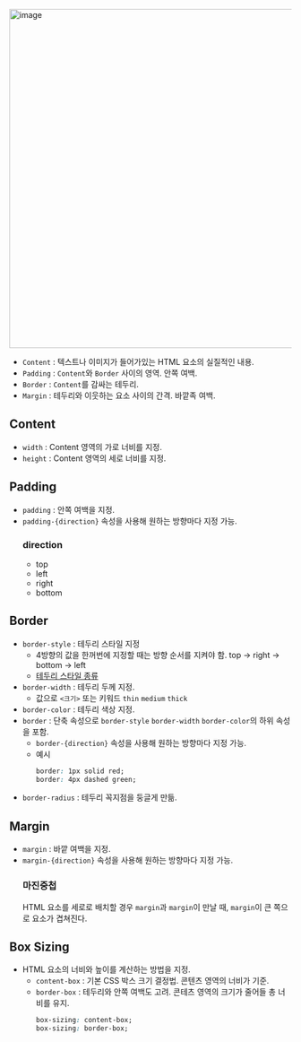 <img width="1203" height="605" alt="image" src="https://github.com/user-attachments/assets/ac2fcfb9-1495-4a58-891e-e9d085213c03" /> <br>
- `Content`  : 텍스트나 이미지가 들어가있는 HTML 요소의 실질적인 내용. <br>
- `Padding`  : `Content`와 `Border` 사이의 영역. 안쪽 여백. <br>
- `Border`  : `Content`를 감싸는 테두리. <br>
- `Margin`  : 테두리와 이웃하는 요소 사이의 간격. 바깥족 여백. <br>

## Content
- `width` : Content 영역의 가로 너비를 지정.
- `height` : Content 영역의 세로 너비를 지정.

## Padding
- `padding` : 안쪽 여백을 지정.
- `padding-{direction}` 속성을 사용해 원하는 방향마다 지정 가능.
  ### direction
  - top
  - left
  - right
  - bottom

## Border
- `border-style` : 테두리 스타일 지정
  - 4방향의 값을 한꺼번에 지정할 때는 방향 순서를 지켜야 함. top -> right -> bottom -> left
  - [테두리 스타일 종류](https://developer.mozilla.org/en-US/docs/Web/CSS/border-style)
- `border-width` : 테두리 두께 지정.
  - 값으로 `<크기>` 또는 키워드 `thin` `medium` `thick`
- `border-color` : 테두리 색상 지정.
- `border` : 단축 속성으로 `border-style` `border-width` `border-color`의 하위 속성을 포함.
  - `border-{direction}` 속성을 사용해 원하는 방향마다 지정 가능.
  - 예시
    ```css
    border: 1px solid red;
    border: 4px dashed green;
    ```
- `border-radius` : 테두리 꼭지점을 둥글게 만듦.

## Margin
- `margin` : 바깥 여백을 지정.
- `margin-{direction}` 속성을 사용해 원하는 방향마다 지정 가능.
  ### 마진중첩
  HTML 요소를 세로로 배치할 경우 `margin`과 `margin`이 만날 때, `margin`이 큰 쪽으로 요소가 겹쳐진다.

## Box Sizing
- HTML 요소의 너비와 높이를 계산하는 방법을 지정.
  - `content-box` : 기본 CSS 박스 크기 결정법. 콘텐츠 영역의 너비가 기준.
  - `border-box` : 테두리와 안쪽 여백도 고려. 콘테츠 영역의 크기가 줄어들 총 너비를 유지.
    ```css
    box-sizing: content-box;
    box-sizing: border-box;
    ```

